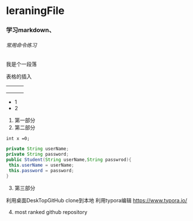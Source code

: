 # leraningFile

### 学习markdown、

###### 常用命令练习

 我是个一段落

表格的插入

|      |      |      |
| :--: | ---- | ---- |
|      |      |      |
|      |      |      |
|      |      |      |



* 1
* 2

1. 第一部分
2. 第二部分

`int x =0;`

 ```java
 private String userName;
 private String password;
 public Student(String userName,String passwrod){
  this.userName = userName;
  this.password = password;
 }
 ```
3. 第三部分

利用桌面DeskTopGitHub clone到本地
利用typora编辑
https://www.typora.io/

4. most ranked github repository
